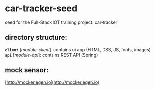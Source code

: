 # car-tracker-seed
seed for the Full-Stack IOT training project: car-tracker

## directory structure:

**`client`** [*module-client*]: contains ui app (HTML, CSS, JS, fonts, images)      
**`api`** [*module-api*]: contains REST API (Spring)

## mock sensor: 
[http://mocker.egen.io](http://mocker.egen.io)
